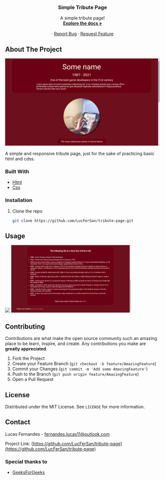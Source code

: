 <p align="center">
  <h3 align="center">Simple Tribute Page</h3>

  <p align="center">
    A simple tribute page!
    <br />
    <a href="https://github.com/LucFerSan/tribute-page"><strong>Explore the docs »</strong></a>
    <br />
    <br />
    ·
    <a href="https://github.com/LucFerSan/tribute-page/issues">Report Bug</a>
    ·
    <a href="https://github.com/LucFerSan/tribute-page/issues">Request Feature</a>
  </p>
</p>

## About The Project

![Tribute Page](.github/front-page.png)

A simple and responsive tribute page, just for the sake of practicing basic html and cdss.

### Built With

- [Html](https://developer.mozilla.org/pt-BR/docs/Web/HTML)
- [Css](https://developer.mozilla.org/pt-BR/docs/Web/CSS)

### Installation

1. Clone the repo
   ```sh
   git clone https://github.com/LucFerSan/tribute-page.git
   ```

## Usage

<p float="left">
  <img src=".github/front-page" width="390" />
  <img src=".github/list.png" width="390" /> 
</p>

## Contributing

Contributions are what make the open source community such an amazing place to be learn, inspire, and create. Any contributions you make are **greatly appreciated**.

1. Fork the Project
2. Create your Feature Branch (`git checkout -b feature/AmazingFeature`)
3. Commit your Changes (`git commit -m 'Add some AmazingFeature'`)
4. Push to the Branch (`git push origin feature/AmazingFeature`)
5. Open a Pull Request

## License

Distributed under the MIT License. See `LICENSE` for more information.

## Contact

Lucas Fernandes - fernandes.lucas11@outlook.com

Project Link: [https://github.com/LucFerSan/tribute-page](https://github.com/LucFerSan/tribute-page)

### Special thanks to

- [GeeksForGeeks](https://www.geeksforgeeks.org/top-10-projects-for-beginners-to-practice-html-and-css-skills/)
